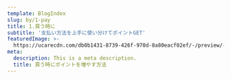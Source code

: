 ```yaml
---
template: BlogIndex
slug: by/1-pay
title: 1.買う時に
subtitle: '支払い方法を上手に使い分けてポイントGET'
featuredImage: >-
  https://ucarecdn.com/db0b1431-8739-426f-970d-8a80eacf02ef/-/preview/-/rotate/270/
meta:
  description: This is a meta description.
  title: 買う時にポイントを増やす方法
---
```


